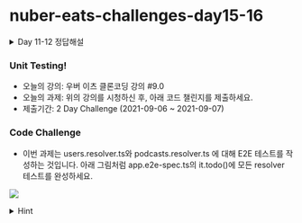 # nuber-eats-challenges-day15-16

<details>
  <summary>
  Day 11-12 정답해설
  </summary>

1. jwt.service.spec.ts
![](https://i.ibb.co/rv2KVw7/jwttest.png)
- 셋 중 제일 간단한 jwt.service 테스트 파일을 보겠습니다. jwt, users.service, podcast.service 모든 파트들이 마찬가지이지만 먼저 유닛 테스트 할 대상과 흉내내기할 대상을 고려해야 합니다. jwt service같은 경우에는 jsonwebtoken 패키지 이외에는 달리 mocking 할 것이 없습니다. 그래서 위와 같이 설정을 해주시면 테스트 준비가 끝입니다. jwt service가 제대로 준비 되었는지 확인하시려면 it('should be defined',()=>{ expect(service).toBeDefined();}); 이 코드를 이용하시면 되겠습니다.
- 사실 jwt.service는 테스트 할 것이 별로 없습니다. jwt.service의 메소드도 sign, verify 밖에 없고 심지어 로직도 그냥 jsonwebtoken 패키지 wrapper 수준으로 그냥 리턴 값만 가지고 있어 별 로직이 없습니다. 그래서 테스트도 단순합니다.
![](https://i.ibb.co/s6grdRD/jwtsign.png)
- 위 코드를 보면 jest.mock('jsonwebtoken', () => ...) 이 블럭은 jsonwebtoken 패키지를 mocking하는 것입니다. 유닛테스트이기 때문에 jwt service 자체에만 집중해야 하기 때문에 이러한 영향을 줄 수 있는 패키지나 함수, 클래스들은 mocking하여 테스트의 도구로 이용합니다.
- 밑에 expect(jwt.sign).toHaveBeenCalledTimes(1);은 jwt.sign이 단 한 번 호출 되는지 테스트로 확인하는 것입니다. expect와 실제와 다르면 테스트는 실패하고, 코드 또는 로직에 문제가 있다. 그렇게 판단할 수 있습니다. 이러한 패턴으로 계속 나오니, 아 이렇게 테스트하는구나 정도로 이해하고 넘어가시면 되겠습니다.
- describe, it를 적절히 잘 사용하면 테스트 코드 가독성이 높아집니다. describe은 테스트할 대상에 대해 설명을 해놓는 것이라 생각하시면 될 듯하구, it(individual test), 그 대상을 개별적으로 테스트 하는 것을 의미합니다. describe에서 jwt sign method에 대해서 테스트 합니다. 라고 누구나 쉽게 이해할 수 있고, it에서 이 테스트에서는 MOCKED_TOKEN을 꼭 리턴해줘 합니다.. 라는 테스트 목적을 쉽게 알 수 있습니다.
2. users.service.spec.ts
![](https://i.ibb.co/J5690JQ/user-service.png)
- jwt.service 테스트 파일에 비하여 설정이 복잡합니다. 먼저 user service만 테스트해야 하는데, repository도 연결되어 있고, user 로그인 처리할 때 사용하는 jwt service도 연결되어 있습니다. user service에 집중해야 하는 단위 테스트이므로, 이것들은 mocking을 해야 합니다. jwtService는 jwt.service와 마찬가지로 여기서도 다시 mocking을 해주고, repository는 약간 생소하지만 위의 코드와 같이 설정을 해줍니다.
- beforeAll? beforeEach?
- 코드를 보시면 jwt.service.spec.ts와는 달리 users.service.spec.ts에서는 beforeAll이 아니라 beforeEach로 모듈을 초기화했습니다. 이 둘의 차이는 뭘까요?
- 테스트를 진행하기 전에 앞의 jwt 테스트에서 한 것처럼 세팅이 필요합니다. 세팅을 매 테스트마다 할 것인지 또는 전체 테스트에서 한 번만해도 되는지의 차이입니다.
- 예를들어, mocking한 respository 같은 경우에는 createAccount 테스트에도 사용할 수가 있고, seeProfile, editProfile 테스트하는 경우에도 모두 사용가능한데, 매번 사용횟수나 들어 간 변수들을 초기화하지 않으면 테스트가 꼬일 수 밖에 없습니다. 그래서 user.service를 테스트할 때에는 beforeAll이 아니라 beforeEach가 되는 것입니다. jest의 테스트 설정과 관련된 문서를 참고하시면 도움 될 것 같습니다.
- test
- user나 podcast의 테스트는 jwt와는 비교도 안되게 양이 많습니다. 먼저 users.service의 createAccount를 살펴 보겠습니다.
- createAccount의 모든 부분에 대해서 테스트를 하려면, 아래 그림처럼 고려를 해야 할 것입니다.
![](https://i.ibb.co/dffkTBr/create-account.png)
- 1의 경우 - 이미 존재하는 이메일이 있을 경우에는 creatAccount가 실패해야 합니다.
- 2의 경우 - 정상적으로 계정이 만들어져야 하는 경우입니다.
- 3의 경우 - findOne이나 save 메소드에서 에러가 발생하여 catch로 넘어가는 경우입니다.
- 위의 createAccount에서는 위의 logic들을 판단해야만 코드 모든 부분들을 테스트 하는 것으로 볼 수 있습니다. 그래서 테스트는
- it('should success to create User', async () => { ...
- it('should fail because of user existing', async () => { ...
- it('should fail because of saving failed', async () => { ...
- 이렇게 세 가지 로직으로 테스트를 할 수 있습니다. 그러면 createAccount에 대한 test coverage가 전부 채워집니다.
- 위의 it(individual test) 코드를 조금더 살펴 보면 테스트가 어떤 식으로 진행이 되어야 하는지 감을 잡을 수 있습니다.
- it('should success to create user', ...: createAccount를 호출해서 성공적으로 계정 만드는 것을 테스트 하는 것입니다. service의 로직만 테스트하는 것이므로 respository는 흉내내기를 해야 합니다. users.service.spec.ts 상단 코드에 보면 이미 userRepository를 흉내내고 설정을 해놨습니다. beforeEach를 통해서 매 테스트마다 초기화가 되기 때문에 걱정하지 않고 테스트 안에서 리턴 값을 흉내낼 수 있습니다.
- userRepository.findOne.mockResolvedValueOnce(null); : user repository의 findOne값을 흉내낸 것입니다. mockResolvedValue는 Promise를 리턴합니다. Promise의 resolve값이 null이라는 뜻이 되겠습니다. 실제 db라면 db 연결이나 상태에 따라 값을 리턴 못할 수도 있고 연결이 안될 수도 있기 때문에 유닛 테스트라는 의미가 살지 않기 때문에 어떤 경우라도 db와는 관계 없이 null 값을 resolve로 넘겨준다는 뜻이 됩니다.
- userRepository.create.mockReturnValueOnce(hostArgs);: create는 typeorm repository에서 Promise로 리턴을 하는 것이 아니라, 엔티티 객체를 리턴해줍니다. 세이브 되기 이전 값입니다. 그래서 create는 resolve 값을 리턴하는 것이 아닙니다. 그냥 객체를 리턴해주기 때문에 위와 같이 설정을 해주면 되겠습니다.
- userRepository.save.mockResolvedValue(TEST_HOST);: findOne과 마찬가지로 resolve 값을 리턴해줍니다. 성공적으로 만들어진 경우이므로 db에 성공적으로 저장된 값을 리턴하는 repository의 save 메소드를 흉내낸 것입니다. 여기까지가 createAccount를 테스트하기 위한 준비 과정이기 때문에, 이번에는 실제로 createAccount를 호출하도록 합니다.
3. const result = await service.createAccount(hostArgs);
- createAccount가 호출되었습니다. 우리가 설정해 놓은 값에 의하면 위 코드는 findOne을 호출해서 이미 존재하는 이메일 계정이 없음을 확인하고 create 메소드를 호출해서 entity를 만들고, save 메소드를 호출해서 db에 엔티티를 저장하는 로직으로 흘러 갈 것입니다.
- 우리가 만든 createAccount가 위의 로직대로 흘러간다고 기대하였으므로, 실제로 그렇게 호출이 되었나 확인만 해주면 테스트를 성공적으로 한 것입니다.
- ![](https://i.ibb.co/6RSRGpy/success-test.png)
- 위의 로직대로 findOne이 호출되었는가(toHaveBeenCalledTimes), 파라미터는 제대로 입력 되었는가(toHaveBeenCalledWith), create는 제대로 호출되었는가, save는 제대로 호출되었고, 결과가 우리가 원하는 값(toMatchObject)이 나오는가?를 jest에서 판단을 해주기 때문에 createAccount가 정상적으로 작동하는 경우 테스트가 끝난 것입니다.
- createAccount를 모두 테스트하려면, 앞에서 언급드린 대로, 이미 이메일 계정이 이미 있는 경우와, save 메소드가 실패할 경우를 모두 테스트해야 full coverage를 완성할 수 있습니다.
- 이제 나머지는 노가다입니다. 테스트할 메소드들의 로직들을 살펴 보시면서 어떻게 테스트해야 모든 경우를 다 테스트 할 수 있을까 고려하시고, createAccount처럼 모두 테스트하면 됩니다. 상당히 양이 많은 편입니다.
### 결론
테스트에 앞서 유닛테스트가 어떤 개념인지 잘 이해하시고, 설정, 사용방법만 익혀두신다면 jest 패키지를 이용해서 빠르고 간단하면서 가독성 좋게 테스트를 실행할 수 있습니다. 테스트를 적절하게 잘 이해할 수 있게 해주고 여러 테스트를 연습해 볼 수 있도록 해주는 유익한 챌린지 과제였습니다.
</details>

### Unit Testing!

- 오늘의 강의: 우버 이츠 클론코딩 강의 #9.0
- 오늘의 과제: 위의 강의를 시청하신 후, 아래 코드 챌린지를 제출하세요.
- 제출기간: 2 Day Challenge (2021-09-06 ~ 2021-09-07)

### Code Challenge

- 이번 과제는 users.resolver.ts와 podcasts.resolver.ts 에 대해 E2E 테스트를 작성하는 것입니다. 아래 그림처럼 app.e2e-spec.ts의 it.todo()에 모든 resolver 테스트를 완성하세요.

![](https://i.imgur.com/lg1jTwv.png)


<details>
  <summary>
  Hint
  </summary>

- e2e테스트 확인은 npm run test:e2e입니다.
- e2e테스트 어떤 개념, 의미인지 확인하시고 챌린지 시작하시길 바랍니다.(참고 링크: e2e test)
- it.todo를 describe으로 바꾸고 테스트 작성하시면 됩니다.
- repository는 podcastRepository = module.get<Repository<Podcast>>(getRepositoryToken(Podcast)); 이런식으로 초기화 시켜주시면 됩니다.
- string을 쿼리문에 넣으실 때 "" 큰 따옴표 넣는 것을 까먹으시면 안됩니다.
</details>